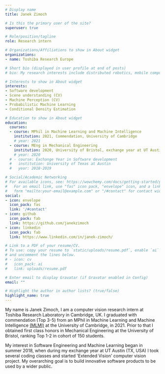 ```yaml
---
# Display name
title: Janek Zimoch

# Is this the primary user of the site?
superuser: true

# Role/position/tagline
role: Research intern

# Organizations/Affiliations to show in About widget
organizations:
- name: Toshiba Research Europe

# Short bio (displayed in user profile at end of posts)
# bio: My research interests include distributed robotics, mobile computing and programmable matter.

# Interests to show in About widget
interests:
- Software development 
- Scene understanding (CV)
- Machine Perception (CV)  
- Probabilistic Machine Learning 
- Conditional Density Estimation

# Education to show in About widget
education:
  courses:
  - course: MPhil in Machine Learning and Machine Intelligence
    institution: 2021, Commendation, University of Cambridge
    # year: 2021
  - course: MEng in Mechanical Engineering
    institution: 2020, University of Bristol, exchange year at UT Austin 
    # year: 2020
  # - course: Exchange Year in Software development
  #   institution: University of Texas at Austin
  #   year: 2018-2019

# Social/Academic Networking
# For available icons, see: https://wowchemy.com/docs/getting-started/page-builder/#icons
#   For an email link, use "fas" icon pack, "envelope" icon, and a link in the
#   form "mailto:your-email@example.com" or "/#contact" for contact widget.
social:
- icon: envelope
  icon_pack: fas
  link: '/#contact'
- icon: github
  icon_pack: fab
  link: https://github.com/janekzimoch
- icon: linkedin
  icon_pack: fab
  link: https://www.linkedin.com/in/janek-zimoch/

# Link to a PDF of your resume/CV.
# To use: copy your resume to `static/uploads/resume.pdf`, enable `ai` icons in `params.toml`, 
# and uncomment the lines below.
# - icon: cv
#   icon_pack: ai
#   link: uploads/resume.pdf

# Enter email to display Gravatar (if Gravatar enabled in Config)
email: ""

# Highlight the author in author lists? (true/false)
highlight_name: true
---
```


My name is Janek Zimoch, I am a computer vision research intern at Toshiba Research Laboratory in Cambridge, UK. I graduated with commendation (Top 3-5) from an MPhil in Machine Learning and Machine Intelligence [(MLMI)](https://www.mlmi.eng.cam.ac.uk/) at the University of Cambridge, in 2021. Prior to that I obtained first class honors in Mechanical Engineering at the University of Bristol, ranking Top 1-2 in cohort of 150 students. 

My interest in Software Engineering and Machine Learning began in summer 2018, when during my exchange year at UT Austin (TX, USA) I took several coding classes and started 'Extended Vision' computer vision project. My overarching goal is to build innovative software products to be used by a wider public.
 <!-- My current technical strengths lie in  -->
<!-- Three main personal trats which will help me along this quest are my: curiosity, proactiveness, and work ethic.   -->
